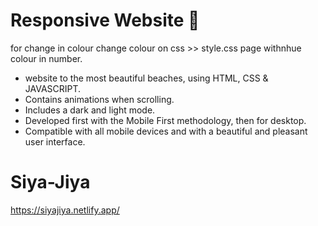 # Responsive  Website 🌊

for change in colour change colour on css >> style.css page withnhue colour in number. 

- website to the most beautiful beaches, using HTML, CSS & JAVASCRIPT.
- Contains animations when scrolling.
- Includes a dark and light mode.
- Developed first with the Mobile First methodology, then for desktop.
- Compatible with all mobile devices and with a beautiful and pleasant user interface.

# Siya-Jiya
https://siyajiya.netlify.app/